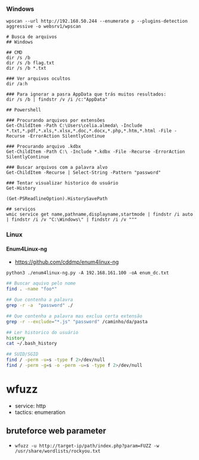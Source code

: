 ### Windows

```shell
wpscan --url http://192.168.50.244 --enumerate p --plugins-detection aggressive -o websrv1/wpscan

# Busca de arquivos
## Windows

## CMD
dir /s /b
dir /s /b flag.txt
dir /s /b *.txt

### Ver arquivos ocultos
dir /a:h

### Para ignorar a pasra AppData que trás muitos resultados:
dir /s /b | findstr /v /i /c:"AppData"

## Powershell

### Procurando arquivos por extensões
Get-ChildItem -Path C:\Users\celia.almeda\ -Include *.txt,*.pdf,*.xls,*.xlsx,*.doc,*.docx,*.php,*.htm,*.html -File -Recurse -ErrorAction SilentlyContinue

### Procurando arquivo .kdbx
Get-ChildItem -Path C:\ -Include *.kdbx -File -Recurse -ErrorAction SilentlyContinue

### Buscar arquivos com a palavra alvo
Get-ChildItem -Recurse | Select-String -Pattern "password"

### Tentar visualizar historico do usuário
Get-History

(Get-PSReadlineOption).HistorySavePath

## serviços
wmic service get name,pathname,displayname,startmode | findstr /i auto | findstr /i /v "C:\Windows\" | findstr /i /v """
```




### Linux

#### Enum4Linux-ng

- https://github.com/cddmp/enum4linux-ng

```shell
python3 ./enum4linux-ng.py -A 192.168.161.100 -oA enum_dc.txt
```
```bash
## Buscar aquivo pelo nome
find . -name "foo*"

## Que contenha a palavra
grep -r -a  "password" ./

## Que contenha a palavra mas exclua certa extensão
grep -r --exclude="*.js" "password" /caminho/da/pasta

## Ler historico do usuário
history
cat ~/.bash_history

## SUID/SGID
find / -perm -u=s -type f 2>/dev/null
find / -perm -g=s -o -perm -u=s -type f 2>/dev/null
```


# wfuzz
- service: http
- tactics: enumeration

## bruteforce web parameter
- `wfuzz -u http://target-ip/path/index.php?param=FUZZ -w /usr/share/wordlists/rockyou.txt`
